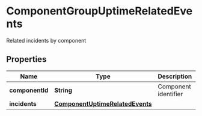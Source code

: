 

# ComponentGroupUptimeRelatedEvents

Related incidents by component

## Properties

Name | Type | Description | Notes
------------ | ------------- | ------------- | -------------
**componentId** | **String** | Component identifier |  [optional]
**incidents** | [**ComponentUptimeRelatedEvents**](ComponentUptimeRelatedEvents.md) |  |  [optional]



